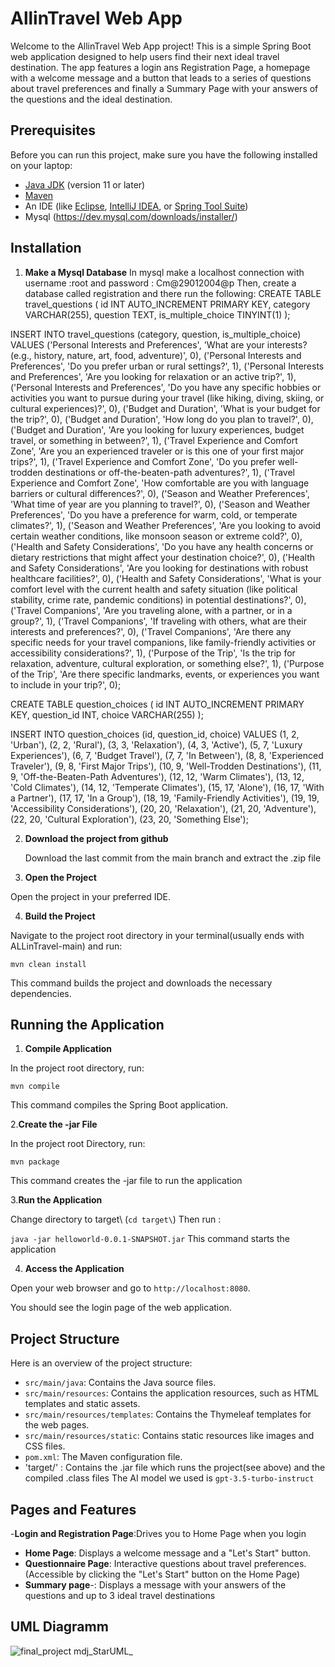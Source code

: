 #  AllinTravel Web App

Welcome to the AllinTravel Web App project! This is a simple Spring Boot web application designed to help users find their next ideal travel destination. The app features a login ans Registration Page, a homepage with a welcome message and a button that leads to a series of questions about travel preferences and finally a Summary Page with your answers of the questions and the ideal destination.

## Prerequisites

Before you can run this project, make sure you have the following installed on your laptop:

- [Java JDK](https://www.oracle.com/java/technologies/javase-jdk11-downloads.html) (version 11 or later)
- [Maven](https://maven.apache.org/download.cgi)
- An IDE (like [Eclipse](https://www.eclipse.org/downloads/), [IntelliJ IDEA](https://www.jetbrains.com/idea/download/), or [Spring Tool Suite](https://spring.io/tools))
- Mysql (https://dev.mysql.com/downloads/installer/)

## Installation
1. **Make a Mysql Database**
   In mysql make a localhost connection with username :root and password : Cm@29012004@p
   Then, create a database called registration and there run the following:
      CREATE TABLE travel_questions (
    id INT AUTO_INCREMENT PRIMARY KEY,
    category VARCHAR(255),
    question TEXT,
    is_multiple_choice TINYINT(1)
);

INSERT INTO travel_questions (category, question, is_multiple_choice) VALUES
('Personal Interests and Preferences', 'What are your interests? (e.g., history, nature, art, food, adventure)', 0),
('Personal Interests and Preferences', 'Do you prefer urban or rural settings?', 1),
('Personal Interests and Preferences', 'Are you looking for relaxation or an active trip?', 1),
('Personal Interests and Preferences', 'Do you have any specific hobbies or activities you want to pursue during your travel (like hiking, diving, skiing, or cultural experiences)?', 0),
('Budget and Duration', 'What is your budget for the trip?', 0),
('Budget and Duration', 'How long do you plan to travel?', 0),
('Budget and Duration', 'Are you looking for luxury experiences, budget travel, or something in between?', 1),
('Travel Experience and Comfort Zone', 'Are you an experienced traveler or is this one of your first major trips?', 1),
('Travel Experience and Comfort Zone', 'Do you prefer well-trodden destinations or off-the-beaten-path adventures?', 1),
('Travel Experience and Comfort Zone', 'How comfortable are you with language barriers or cultural differences?', 0),
('Season and Weather Preferences', 'What time of year are you planning to travel?', 0),
('Season and Weather Preferences', 'Do you have a preference for warm, cold, or temperate climates?', 1),
('Season and Weather Preferences', 'Are you looking to avoid certain weather conditions, like monsoon season or extreme cold?', 0),
('Health and Safety Considerations', 'Do you have any health concerns or dietary restrictions that might affect your destination choice?', 0),
('Health and Safety Considerations', 'Are you looking for destinations with robust healthcare facilities?', 0),
('Health and Safety Considerations', 'What is your comfort level with the current health and safety situation (like political stability, crime rate, pandemic conditions) in potential destinations?', 0),
('Travel Companions', 'Are you traveling alone, with a partner, or in a group?', 1),
('Travel Companions', 'If traveling with others, what are their interests and preferences?', 0),
('Travel Companions', 'Are there any specific needs for your travel companions, like family-friendly activities or accessibility considerations?', 1),
('Purpose of the Trip', 'Is the trip for relaxation, adventure, cultural exploration, or something else?', 1),
('Purpose of the Trip', 'Are there specific landmarks, events, or experiences you want to include in your trip?', 0);

CREATE TABLE question_choices (
    id INT AUTO_INCREMENT PRIMARY KEY,
    question_id INT,
    choice VARCHAR(255)
);

INSERT INTO question_choices (id, question_id, choice) VALUES
(1, 2, 'Urban'),
(2, 2, 'Rural'),
(3, 3, 'Relaxation'),
(4, 3, 'Active'),
(5, 7, 'Luxury Experiences'),
(6, 7, 'Budget Travel'),
(7, 7, 'In Between'),
(8, 8, 'Experienced Traveler'),
(9, 8, 'First Major Trips'),
(10, 9, 'Well-Trodden Destinations'),
(11, 9, 'Off-the-Beaten-Path Adventures'),
(12, 12, 'Warm Climates'),
(13, 12, 'Cold Climates'),
(14, 12, 'Temperate Climates'),
(15, 17, 'Alone'),
(16, 17, 'With a Partner'),
(17, 17, 'In a Group'),
(18, 19, 'Family-Friendly Activities'),
(19, 19, 'Accessibility Considerations'),
(20, 20, 'Relaxation'),
(21, 20, 'Adventure'),
(22, 20, 'Cultural Exploration'),
(23, 20, 'Something Else');

2. **Download the project from github**

   
     Download the last commit from the main branch and extract the .zip file 



3. **Open the Project**

Open the project in your preferred IDE.

4. **Build the Project**

Navigate to the project root directory in your terminal(usually ends with ALLinTravel-main\) and run:

`mvn clean install`


This command builds the project and downloads the necessary dependencies.

## Running the Application

1. **Compile Application**

In the project root directory, run:

`mvn compile`


This command compiles the Spring Boot application.


2.**Create the -jar File**



 In the project root Directory, run:
 
 `mvn package`


 This command creates the -jar file to run the application

 3.**Run the Application**

 
 Change directory to target\ (`cd target\`)
 Then run :
 
 `java -jar helloworld-0.0.1-SNAPSHOT.jar`
 This command starts the application

4. **Access the Application**

Open your web browser and go to `http://localhost:8080`.

You should see the login page  of the web application.

## Project Structure

Here is an overview of the project structure:

- `src/main/java`: Contains the Java source files.
- `src/main/resources`: Contains the application resources, such as HTML templates and static assets.
- `src/main/resources/templates`: Contains the Thymeleaf templates for the web pages.
- `src/main/resources/static`: Contains static resources like images and CSS files.
- `pom.xml`: The Maven configuration file.
- 'target/' : Contains the .jar file which runs the project(see above) and the compiled .class files
  The AI model we used is `gpt-3.5-turbo-instruct`
## Pages and Features
-**Login and Registration Page**:Drives you to Home Page when you login
- **Home Page**: Displays a welcome message and a "Let's Start" button.
- **Questionnaire Page**: Interactive questions about travel preferences. (Accessible by clicking the "Let's Start" button on the Home Page)
- **Summary page**-: Displays a message with your answers of the questions and up to 3 ideal travel destinations 
## UML Diagramm
![final_project mdj_StarUML_](https://github.com/douranos/ALLinTravel/assets/146987465/8b992ce4-1d3f-4db6-9ef2-af92bcee2fc9)


